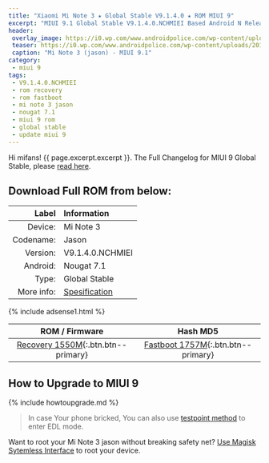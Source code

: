 ```yaml
---
title: "Xiaomi Mi Note 3 ★ Global Stable V9.1.4.0 ★ ROM MIUI 9"
excerpt: "MIUI 9.1 Global Stable V9.1.4.0.NCHMIEI Based Android N Released for Xiaomi Mi Note 3 (jason)! You can now download here"
header:
 overlay_image: https://i0.wp.com/www.androidpolice.com/wp-content/uploads/2017/09/nexus2cee_Mi-Note-3_13-1.png?resize=700%2C350
 teaser: https://i0.wp.com/www.androidpolice.com/wp-content/uploads/2017/09/nexus2cee_Mi-Note-3_13-1.png?resize=300%2C150
 caption: "Mi Note 3 (jason) - MIUI 9.1"
category:
 - miui 9
tags:
 - V9.1.4.0.NCHMIEI
 - rom recovery
 - rom fastboot
 - mi note 3 jason
 - nougat 7.1
 - miui 9 rom
 - global stable
 - update miui 9
---
```


Hi mifans! {{ page.excerpt.excerpt }}. The Full Changelog for MIUI 9 Global Stable, please [read here](/update-rom-miui-9-global-stable-full-changelog).

## Download Full ROM from below:

| Label | Information |
|------:|:------|
| Device: | Mi Note 3|
| Codename: | Jason |
| Version: | V9.1.4.0.NCHMIEI |
| Android: | Nougat 7.1 |
| Type: | Global Stable |
| More info: | [Spesification](http://www.knoacc.org/2017/09/harga-xiaomi-mi-6-spesifikasi.html) |

{% include adsense1.html %}

| ROM / Firmware | Hash MD5 |
|:------:|:------:|
| [Recovery 1550M](/bigota?ver=V9.1.4.0.NCHMIEI&type=miui_MINote3lobal&name=0304e1014d_7.1.zip&size=1550M){:.btn.btn--primary} | [Fastboot 1757M](/bigota?ver=V9.1.4.0.NCHMIEI&type=jason_global_images&name=20171110.0000.00_7.1_global_dacc13a599.tgz&size=1757M){:.btn.btn--primary} |

## How to Upgrade to MIUI 9

{% include howtoupgrade.md %}

> In case Your phone bricked, You can also use [testpoint method](/testpoint) to enter EDL mode.

Want to root your Mi Note 3 jason without breaking safety net? [Use Magisk Sytemless Interface](http://www.knoacc.org/2017/04/penjelasan-magisk-root-cara-sembunyikan-status-root.html) to root your device.
